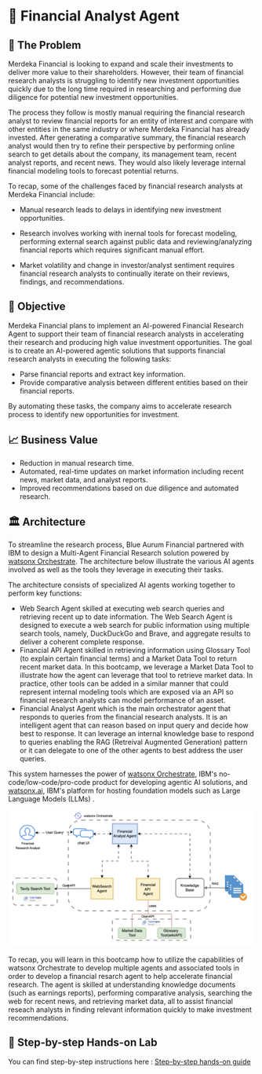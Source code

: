 # 🥇 Financial Analyst Agent


## 🤔 The Problem

Merdeka Financial is looking to expand and scale their investments to deliver more value to their shareholders. However, their team of financial research analysts is struggling to identify new investment opportunities quickly due to the long time required in researching and performing due diligence for potential new investment opportunities. 

The process they follow is mostly manual requiring the financial research analyst to review financial reports for an entity of interest and compare with other entities in the same industry or where Merdeka Financial has already invested. After generating a comparative summary, the financial research analyst would then try to refine their perspective by performing online search to get details about the company, its management team, recent analyst reports, and recent news. They would also likely leverage internal financial modeling tools to forecast potential returns. 

To recap, some of the challenges faced by financial research analysts at Merdeka Financial include:

- Manual research leads to delays in identifying new investment opportunities.

- Research involves working with inernal tools for forecast modeling, performing external search against public data and reviewing/analyzing financial reports which requires significant manual effort.

- Market volatility and change in investor/analyst sentiment requires financial research analysts to continually iterate on their reviews, findings, and recommendations.

## 🎯 Objective

Merdeka Financial plans to implement an AI-powered Financial Research Agent to support their team of financial research analysts in accelerating their research and producing high value investment opportunities. The goal is to create an AI-powered agentic solutions that supports financial research analysts in executing the following tasks:

* Parse financial reports and extract key information.
* Provide comparative analysis between different entities based on their financial reports.

By automating these tasks, the company aims to accelerate research process to identify new opportunities for investment.

## 📈 Business Value

* Reduction in manual research time.
* Automated, real-time updates on market information including recent news, market data, and analyst reports.
* Improved recommendations based on due diligence and automated research.

## 🏛 Architecture

To streamline the research process, Blue Aurum Financial partnered with IBM to design a Multi-Agent Financial Research solution powered by [watsonx Orchestrate](https://www.ibm.com/products/watsonx-orchestrate). The architecture below illustrate the various AI agents involved as well as the tools they leverage in executing their tasks. 

The architecture consists of specialized AI agents working together to perform key functions:
  * Web Search Agent skilled at executing web search queries and retrieving recent up to date information. The Web Search Agent is designed to execute a web search for public information using multiple search tools, namely, DuckDuckGo and Brave, and aggregate results to deliver a coherent complete response.
  * Financial API Agent skilled in retrieving information using Glossary Tool (to explain certain financial terms) and a Market Data Tool to return recent market data. In this bootcamp, we leverage a Market Data Tool to illustrate how the agent can leverage that tool to retrieve market data. In practice, other tools can be added in a similar manner that could represent internal modeling tools which are exposed via an API so financial research analysts can model performance of an asset.
  * Financial Analyst Agent which is the main orchestrator agent that responds to queries from the financial research analysts. It is an intelligent agent that can reason based on input query and decide how best to response. It can leverage an internal knowledge base to respond to queries enabling the RAG (Retreival Augmented Generation) pattern or it can delegate to one of the other agents to best address the user queries.

This system harnesses the power of [watsonx Orchestrate](https://www.ibm.com/products/watsonx-orchestrate), IBM's no-code/low-code/pro-code product for developing agentic AI solutions, and [watsonx.ai](https://www.ibm.com/products/watsonx-ai), IBM's platform for hosting foundation models such as Large Language Models (LLMs) .

<img width="900" alt="image" src="assets/banking-fra-architecture.png">

To recap, you will learn in this bootcamp how to utilize the capabilities of watsonx Orchestrate to develop multiple agents and associated tools in order to develop a financial resarch agent to help accelerate financial research. The agent is skilled at understanding knowledge documents (such as earnings reports), performing comparative analysis, searching the web for recent news, and retrieving market data, all to assist financial reseach analysts in finding relevant information quickly to make investment recommendations. 

## 📝 Step-by-step Hands-on Lab
You can find step-by-step instructions here :
[Step-by-step hands-on guide](./lab_2a_hands_on.md)
